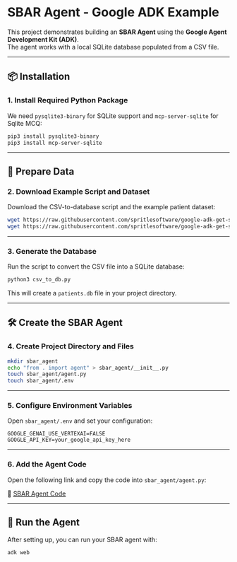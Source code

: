 # SBAR Agent - Google ADK Example

This project demonstrates building an **SBAR Agent** using the **Google Agent Development Kit (ADK)**.  
The agent works with a local SQLite database populated from a CSV file.

---

## 📦 Installation

### 1. Install Required Python Package
We need `pysqlite3-binary` for SQLite support and  `mcp-server-sqlite` for Sqlite MCQ:

```bash
pip3 install pysqlite3-binary
pip3 install mcp-server-sqlite 
````

---

## 📂 Prepare Data

### 2. Download Example Script and Dataset

Download the CSV-to-database script and the example patient dataset:

```bash
wget https://raw.githubusercontent.com/spritlesoftware/google-adk-get-started/refs/heads/master/csv_to_db.py
wget https://raw.githubusercontent.com/spritlesoftware/google-adk-get-started/refs/heads/master/sbar_notes_emergency_room_patients_week.csv
```

---

### 3. Generate the Database

Run the script to convert the CSV file into a SQLite database:

```bash
python3 csv_to_db.py
```

This will create a `patients.db` file in your project directory.

---

## 🛠 Create the SBAR Agent

### 4. Create Project Directory and Files

```bash
mkdir sbar_agent
echo "from . import agent" > sbar_agent/__init__.py
touch sbar_agent/agent.py
touch sbar_agent/.env
```

---

### 5. Configure Environment Variables

Open `sbar_agent/.env` and set your configuration:

```env
GOOGLE_GENAI_USE_VERTEXAI=FALSE
GOOGLE_API_KEY=your_google_api_key_here
```

---

### 6. Add the Agent Code

Open the following link and copy the code into `sbar_agent/agent.py`:

🔗 [SBAR Agent Code](https://github.com/spritlesoftware/google-adk-get-started/blob/master/sbar_agent/agent.py)

---

## 🚀 Run the Agent

After setting up, you can run your SBAR agent with:

```bash
adk web
```

